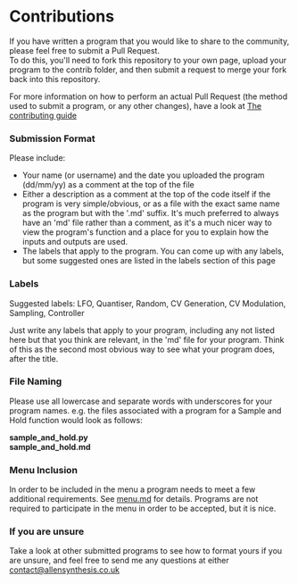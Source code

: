 # Contributions

If you have written a program that you would like to share to the community, please feel free to submit a Pull Request.  
To do this, you'll need to fork this repository to your own page, upload your program to the contrib folder, and then submit a request to merge your fork back into this repository.
  
For more information on how to perform an actual Pull Request (the method used to submit a program, or any other changes), have a look at [The contributing guide](../../contributing.md)
  
### Submission Format
Please include:
- Your name (or username) and the date you uploaded the program (dd/mm/yy) as a comment at the top of the file
- Either a description as a comment at the top of the code itself if the program is very simple/obvious, or as a file with the exact same name as the program but with the '.md' suffix. It's much preferred to always have an 'md' file rather than a comment, as it's a much nicer way to view the program's function and a place for you to explain how the inputs and outputs are used.
- The labels that apply to the program. You can come up with any labels, but some suggested ones are listed in the labels section of this page

### Labels
Suggested labels:
LFO, Quantiser, Random, CV Generation, CV Modulation, Sampling, Controller

Just write any labels that apply to your program, including any not listed here but that you think are relevant, in the 'md' file for your program.
Think of this as the second most obvious way to see what your program does, after the title.

### File Naming
Please use all lowercase and separate words with underscores for your program names.
e.g. the files associated with a program for a Sample and Hold function would look as follows:  
  
**sample_and_hold.py  
sample_and_hold.md**

### Menu Inclusion

In order to be included in the menu a program needs to meet a few additional requirements. See 
[menu.md](/software/contrib/menu.md) for details. Programs are not required to participate in the menu in order to be 
accepted, but it is nice.

### If you are unsure
Take a look at other submitted programs to see how to format yours if you are unsure, and feel free to send me any questions at either [contact@allensynthesis.co.uk](mailto:contact@allensynthesis.co.uk)

